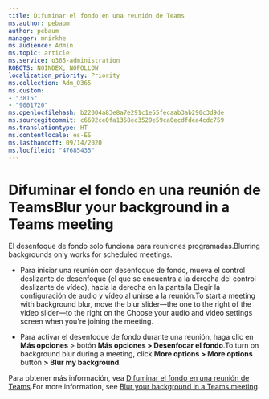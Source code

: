 ```yaml
---
title: Difuminar el fondo en una reunión de Teams
ms.author: pebaum
author: pebaum
manager: mnirkhe
ms.audience: Admin
ms.topic: article
ms.service: o365-administration
ROBOTS: NOINDEX, NOFOLLOW
localization_priority: Priority
ms.collection: Adm_O365
ms.custom:
- "3815"
- "9001720"
ms.openlocfilehash: b22004a83e8a7e291c1e55fecaab3ab290c3d9de
ms.sourcegitcommit: c6692ce0fa1358ec3529e59ca0ecdfdea4cdc759
ms.translationtype: HT
ms.contentlocale: es-ES
ms.lasthandoff: 09/14/2020
ms.locfileid: "47685435"
---
```

# <a name="blur-your-background-in-a-teams-meeting"></a><span data-ttu-id="755aa-102">Difuminar el fondo en una reunión de Teams</span><span class="sxs-lookup"><span data-stu-id="755aa-102">Blur your background in a Teams meeting</span></span>

<span data-ttu-id="755aa-103">El desenfoque de fondo solo funciona para reuniones programadas.</span><span class="sxs-lookup"><span data-stu-id="755aa-103">Blurring backgrounds only works for scheduled meetings.</span></span>

- <span data-ttu-id="755aa-104">Para iniciar una reunión con desenfoque de fondo, mueva el control deslizante de desenfoque (el que se encuentra a la derecha del control deslizante de vídeo), hacia la derecha en la pantalla Elegir la configuración de audio y vídeo al unirse a la reunión.</span><span class="sxs-lookup"><span data-stu-id="755aa-104">To start a meeting with background blur, move the blur slider—the one to the right of the video slider—to the right on the Choose your audio and video settings screen when you're joining the meeting.</span></span>

- <span data-ttu-id="755aa-105">Para activar el desenfoque de fondo durante una reunión, haga clic en **Más opciones** > botón **Más opciones > Desenfocar el fondo**.</span><span class="sxs-lookup"><span data-stu-id="755aa-105">To turn on background blur during a meeting, click **More options > More options** button **> Blur my background**.</span></span>

<span data-ttu-id="755aa-106">Para obtener más información, vea [Difuminar el fondo en una reunión de Teams](https://support.office.com/article/Blur-your-background-in-a-Teams-meeting-f77a2381-443a-499d-825e-509a140f4780).</span><span class="sxs-lookup"><span data-stu-id="755aa-106">For more information, see [Blur your background in a Teams meeting](https://support.office.com/article/Blur-your-background-in-a-Teams-meeting-f77a2381-443a-499d-825e-509a140f4780).</span></span>